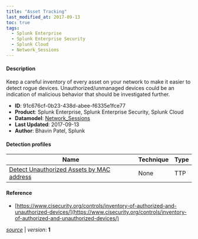 ```yaml
---
title: "Asset Tracking"
last_modified_at: 2017-09-13
toc: true
tags:
  - Splunk Enterprise
  - Splunk Enterprise Security
  - Splunk Cloud
  - Network_Sessions
---
```


#### Description

Keep a careful inventory of every asset on your network to make it easier to detect rogue devices. Unauthorized/unmanaged devices could be an indication of malicious behavior that should be investigated further.

- **ID**: 91c676cf-0b23-438d-abee-f6335e1fce77
- **Product**: Splunk Enterprise, Splunk Enterprise Security, Splunk Cloud
- **Datamodel**: [Network_Sessions](https://docs.splunk.com/Documentation/CIM/latest/User/NetworkSessions)
- **Last Updated**: 2017-09-13
- **Author**: Bhavin Patel, Splunk

#### Detection profiles

| Name        | Technique   | Type         |
| ----------- | ----------- |--------------|
| [Detect Unauthorized Assets by MAC address](/network/detect_unauthorized_assets_by_mac_address/) | None | TTP |

#### Reference

* [https://www.cisecurity.org/controls/inventory-of-authorized-and-unauthorized-devices/](https://www.cisecurity.org/controls/inventory-of-authorized-and-unauthorized-devices/)



[*source*](https://github.com/splunk/security_content/tree/develop/stories/asset_tracking.yml) \| *version*: **1**